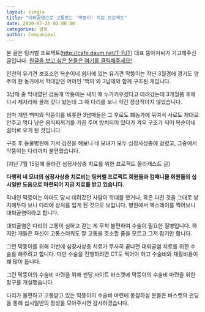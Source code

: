 ```yaml
---
layout: single
title: "대퇴골염으로 고통받는 '막뚱이' 치료 프로젝트"
date: 2020-07-25 02:00:00
categories: 감동
author: Companimal
---
```


본 글은 팅커벨 프로젝트(http://cafe.daum.net/T-PJT) 대표 뚱아저씨가 기고해주신 글입니다. [원글을 보고 싶은 분들은 여기를 클릭해주세요!](https://blog.naver.com/tinkerbell-project/222039108738)

인천의 유기견 보호소인 복순이네 쉼터에 있는 유기견 막뚱이는 작년 3월경에 경기도 양주의 한 농가에서 학대받던 어미인 '백미'와 3남매와 함께 구조된 개입니다.

3남매 중 막내였던 검둥개 막뚱이는 새끼 때 누가키우겠다고 데려갔는데 3개월쯤 후에 다시 제자리에 몰래 갖다 놨는데 그 때 다리를 보니 약간 정상적이지 않았습니다.

엄마 개인 백미와 막뚱이를 비롯한 3남매들은 그 후로도 폐농가에 묶여서 사료도 제대로 안주고 먹다 남은 음식찌꺼기를 가끔 주며 방치되어 있다가 겨우 구조가 되어 복순이네 쉼터로 오게 된 것입니다.

구조 후 동물병원에 가서 검진을 해보니 네 모녀가 모두 심장사상충에 걸렸고, 그중에서 막뚱이는 다리까지 불편했습니다.

(지난 7월 15일에 올라간 심장사상충 치료를 위한 프로젝트 올라캐스트 글)

**다행히 네 모녀의 심장사상충 치료비는 팅커벨 프로젝트 회원들과 컴패니몰 회원들의 십시일반 도움으로 마련되어 지금 치료를 받고 있습니다.**

막내인 막뚱이는 아마도 당시 데려갔던 사람이 학대를 했거나, 혹은 다친 것을 그대로 방치해두다 보니 다리에 상처를 입게 된 것으로 보입니다. 병원에서 엑스레이를 찍어보니 대퇴골염이라고 합니다.

대퇴골염은 다리의 고통이 심하고 걷는 게 무척 불편하여 수술이 필요한 질병입니다. 하지만 개들은 자신이 고통스러워도 잘 고통을 호소할 줄을 모르고 그저 참기만 합니다.

그런 막뚱이를 위해 이번에 심장사상충 치료가 무사히 끝나면 대퇴골염 치료를 위한 수술을 해주려고 합니다. 다만 수술을 진행하려면 CT도 찍어야 하고 수술비와 재활비용이 꽤 많이 듭니다.

그런 막뚱이의 수술비 마련을 위해 펀딩 사이트 바스켓에 막뚱이의 수술비 마련을 위한 창구를 개설했습니다.

다리가 불편하고 고통받고 있는 막뚱이의 수술비 마련에 동참하실 분들은 바스켓의 펀딩을 통해 십시일반의 정성을 모아주시면 감사하겠습니다.

[](https://blog.naver.com/tinkerbell-project/222039108738)
